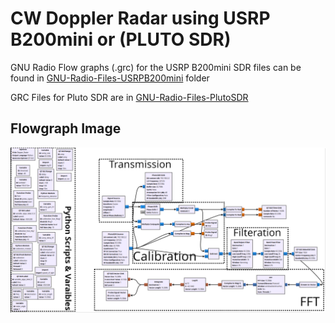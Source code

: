 # CW Doppler Radar using USRP B200mini or (PLUTO SDR)

GNU Radio Flow graphs (.grc) for the USRP B200mini SDR files can be found in [GNU-Radio-Files-USRPB200mini](GNU-Radio-Files-USRPB200mini) folder

GRC Files for Pluto SDR are in [GNU-Radio-Files-PlutoSDR](GNU-Radio-Files-PlutoSDR)

## Flowgraph Image

![Flowgraph](image.png)
